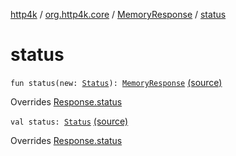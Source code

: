 [http4k](../../index.md) / [org.http4k.core](../index.md) / [MemoryResponse](index.md) / [status](./status.md)

# status

`fun status(new: `[`Status`](../-status/index.md)`): `[`MemoryResponse`](index.md) [(source)](https://github.com/http4k/http4k/blob/master/http4k-core/src/main/kotlin/org/http4k/core/http.kt#L294)

Overrides [Response.status](../-response/status.md)


`val status: `[`Status`](../-status/index.md) [(source)](https://github.com/http4k/http4k/blob/master/http4k-core/src/main/kotlin/org/http4k/core/http.kt#L281)

Overrides [Response.status](../-response/status.md)

